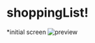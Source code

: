 # shoppingList!

*initial screen
![preview](https://user-images.githubusercontent.com/83524159/190368796-41f721aa-4791-47cc-80c6-cda40b629151.png)
